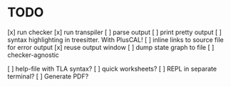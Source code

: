 # TODO
[x] run checker
[x] run transpiler
[ ] parse output
[ ] print pretty output
[ ] syntax highlighting in treesitter. With PlusCAL!
[ ] inline links to source file for error output
[x] reuse output window
[ ] dump state graph to file
[ ] checker-agnostic

[ ] help-file with TLA syntax?
[ ] quick worksheets?
[ ] REPL in separate terminal?
[ ] Generate PDF?
